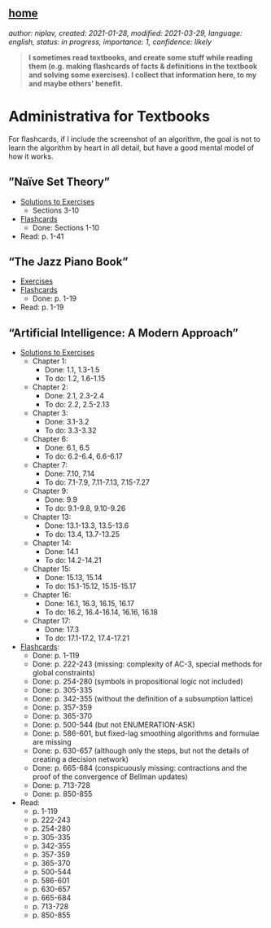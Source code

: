[home](./index.md)
-------------------

*author: niplav, created: 2021-01-28, modified: 2021-03-29, language: english, status: in progress, importance: 1, confidence: likely*

> __I sometimes read textbooks, and create some stuff while reading
them (e.g. making flashcards of facts & definitions in the textbook
and solving some exercises). I collect that information here, to my and
maybe others' benefit.__

Administrativa for Textbooks
============================

For flashcards, if I include the screenshot of an algorithm, the goal
is not to learn the algorithm by heart in all detail, but have a good
mental model of how it works.

”Naïve Set Theory”
------------------

* [Solutions to Exercises](./nst_solutions.md)
	* Sections 3-10
* [Flashcards](./flash/naïve_set_theory.apkg)
	* Done: Sections 1-10
* Read: p. 1-41

“The Jazz Piano Book”
---------------------

* [Exercises](./tjpb_exercises.md)
* [Flashcards](./flash/the_jazz_piano_book.apkg)
	* Done: p. 1-19
* Read: p. 1-19

“Artificial Intelligence: A Modern Approach”
---------------------------------------------

* [Solutions to Exercises](./aima_solutions.md)
	* Chapter 1:
		* Done: 1.1, 1.3-1.5
		* To do: 1.2, 1.6-1.15
	* Chapter 2:
		* Done: 2.1, 2.3-2.4
		* To do: 2.2, 2.5-2.13
	* Chapter 3:
		* Done: 3.1-3.2
		* To do: 3.3-3.32
	* Chapter 6:
		* Done: 6.1, 6.5
		* To do: 6.2-6.4, 6.6-6.17
	* Chapter 7:
		* Done: 7.10, 7.14
		* To do: 7.1-7.9, 7.11-7.13, 7.15-7.27
	* Chapter 9:
		* Done: 9.9
		* To do: 9.1-9.8, 9.10-9.26
	* Chapter 13:
		* Done: 13.1-13.3, 13.5-13.6
		* To do: 13.4, 13.7-13.25
	* Chapter 14:
		* Done: 14.1
		* To do: 14.2-14.21
	* Chapter 15:
		* Done: 15.13, 15.14
		* To do: 15.1-15.12, 15.15-15.17
	* Chapter 16:
		* Done: 16.1, 16.3, 16.15, 16.17
		* To do: 16.2, 16.4-16.14, 16.16, 16.18
	* Chapter 17:
		* Done: 17.3
		* To do: 17.1-17.2, 17.4-17.21
* [Flashcards](./flash/artificial_intelligence_a_modern_approach.apkg):
	* Done: p. 1-119
	* Done: p. 222-243 (missing: complexity of AC-3, special methods for global constraints)
	* Done: p. 254-280 (symbols in propositional logic not included)
	* Done: p. 305-335
	* Done: p. 342-355 (without the definition of a subsumption lattice)
	* Done: p. 357-359
	* Done: p. 365-370
	* Done: p. 500-544 (but not ENUMERATION-ASK)
	* Done: p. 586-601, but fixed-lag smoothing algorithms and formulae are missing
	* Done: p. 630-657 (although only the steps, but not the details of creating a decision network)
	* Done: p. 665-684 (conspicuously missing: contractions and the proof of the convergence of Bellman updates)
	* Done: p. 713-728
	* Done: p. 850-855
* Read:
	* p. 1-119
	* p. 222-243
	* p. 254-280
	* p. 305-335
	* p. 342-355
	* p. 357-359
	* p. 365-370
	* p. 500-544
	* p. 586-601
	* p. 630-657
	* p. 665-684
	* p. 713-728
	* p. 850-855
